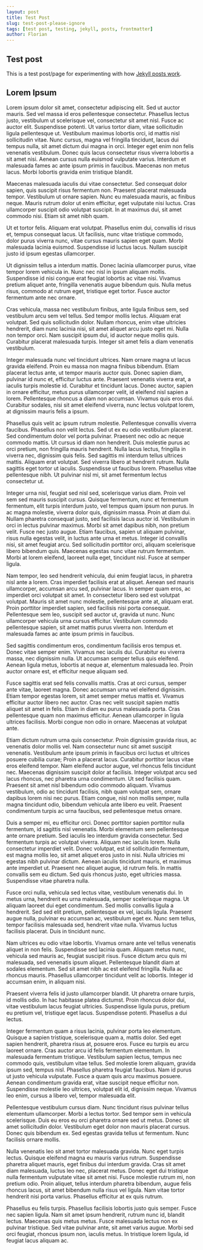 ```yaml
---
layout: post
title: Test Post
slug: test-post-please-ignore
tags: [test post, testing, jekyll, posts, frontmatter]
author: Florian
---
```


## Test post

This is a test post/page for experimenting with how [Jekyll posts work](https://jekyllrb.com/docs/posts/).

## Lorem Ipsum

Lorem ipsum dolor sit amet, consectetur adipiscing elit. Sed ut auctor mauris. Sed vel massa id eros pellentesque consectetur. Phasellus lectus justo, vestibulum ut scelerisque vel, consectetur sit amet nisl. Fusce ac auctor elit. Suspendisse potenti. Ut varius tortor diam, vitae sollicitudin ligula pellentesque ut. Vestibulum maximus lobortis orci, id mattis nisl sollicitudin vitae. Nunc cursus, magna vel fringilla tincidunt, lacus dui tempus nulla, sit amet dictum dui magna in orci. Integer eget enim non felis venenatis vestibulum. Donec quis lacus consectetur risus viverra lobortis a sit amet nisi. Aenean cursus nulla euismod vulputate varius. Interdum et malesuada fames ac ante ipsum primis in faucibus. Maecenas non metus lacus. Morbi lobortis gravida enim tristique blandit.

Maecenas malesuada iaculis dui vitae consectetur. Sed consequat dolor sapien, quis suscipit risus fermentum non. Praesent placerat malesuada tempor. Vestibulum ut ornare sapien. Nunc eu malesuada mauris, ac finibus neque. Mauris rutrum dolor ut enim efficitur, eget vulputate nisi luctus. Cras ullamcorper suscipit odio volutpat suscipit. In at maximus dui, sit amet commodo nisi. Etiam sit amet nibh quam.

Ut et tortor felis. Aliquam erat volutpat. Phasellus enim dui, convallis id risus et, tempus consequat lacus. Ut facilisis, nunc vitae tristique commodo, dolor purus viverra nunc, vitae cursus mauris sapien eget quam. Morbi malesuada lacinia euismod. Suspendisse id luctus lacus. Nullam suscipit justo id ipsum egestas ullamcorper.

Ut dignissim tellus a interdum mattis. Donec lacinia ullamcorper purus, vitae tempor lorem vehicula in. Nunc nec nisl in ipsum aliquam mollis. Suspendisse id nisi congue erat feugiat lobortis ac vitae nisi. Vivamus pretium aliquet ante, fringilla venenatis augue bibendum quis. Nulla metus risus, commodo at rutrum eget, tristique eget tortor. Fusce auctor fermentum ante nec ornare.

Cras vehicula, massa nec vestibulum finibus, ante ligula finibus sem, sed vestibulum arcu sem vel tellus. Sed tempor mollis lectus. Aliquam erat volutpat. Sed quis sollicitudin dolor. Nullam rhoncus, enim vitae ultricies hendrerit, diam nunc lacinia nisi, sit amet aliquet arcu justo eget mi. Nulla non tempor orci. Nam suscipit ipsum dui, id auctor neque mollis quis. Curabitur placerat malesuada turpis. Integer sit amet felis a diam venenatis vestibulum.

Integer malesuada nunc vel tincidunt ultrices. Nam ornare magna ut lacus gravida eleifend. Proin eu massa non magna finibus bibendum. Etiam placerat lectus ante, ut tempor mauris auctor quis. Donec sapien diam, pulvinar id nunc et, efficitur luctus ante. Praesent venenatis viverra erat, a iaculis turpis molestie id. Curabitur et tincidunt lacus. Donec auctor, sapien in ornare efficitur, metus purus ullamcorper velit, id eleifend nisl sapien a lorem. Pellentesque rhoncus a diam non accumsan. Vivamus quis eros dui. Curabitur sodales, nisi sit amet eleifend viverra, nunc lectus volutpat lorem, at dignissim mauris felis a ipsum.

Phasellus quis velit ac ipsum rutrum molestie. Pellentesque convallis viverra faucibus. Phasellus non velit lectus. Sed ut ex eu odio vestibulum placerat. Sed condimentum dolor vel porta pulvinar. Praesent nec odio ac neque commodo mattis. Ut cursus id diam non hendrerit. Duis molestie purus ac orci pretium, non fringilla mauris hendrerit. Nulla lacus lectus, fringilla in viverra nec, dignissim quis felis. Sed sagittis mi interdum tellus ultrices mattis. Aliquam erat volutpat. Sed viverra libero at hendrerit rutrum. Nulla sagittis eget tortor ut iaculis. Suspendisse ut faucibus lorem. Phasellus vitae pellentesque nibh. Ut pulvinar nisl mi, sit amet fermentum lectus consectetur ut.

Integer urna nisl, feugiat sed nisl sed, scelerisque varius diam. Proin vel sem sed mauris suscipit cursus. Quisque fermentum, nunc et fermentum fermentum, elit turpis interdum justo, vel tempus quam ipsum non purus. In ac magna molestie, viverra dolor quis, dignissim massa. Proin at diam dui. Nullam pharetra consequat justo, sed facilisis lacus auctor id. Vestibulum in orci in lectus pulvinar maximus. Morbi sit amet dapibus nibh, non pretium velit. Fusce nec justo augue. Etiam faucibus, sapien ut aliquam pulvinar, risus nulla egestas velit, in luctus ante urna et metus. Integer id convallis nisi, sit amet feugiat arcu. Sed sollicitudin porttitor orci, aliquam scelerisque libero bibendum quis. Maecenas egestas nunc vitae rutrum fermentum. Morbi at lorem eleifend, laoreet nulla eget, tincidunt nisl. Fusce at semper ligula.

Nam tempor, leo sed hendrerit vehicula, dui enim feugiat lacus, in pharetra nisl ante a lorem. Cras imperdiet facilisis erat at aliquet. Aenean sed mauris ullamcorper, accumsan arcu sed, pulvinar lacus. In semper quam eros, ac imperdiet orci volutpat sit amet. In consectetur libero sed est volutpat volutpat. Mauris sit amet nunc molestie, pellentesque ante at, aliquam erat. Proin porttitor imperdiet sapien, sed facilisis nisi porta consequat. Pellentesque sem leo, suscipit sed auctor ut, gravida ut nunc. Nunc ullamcorper vehicula urna cursus efficitur. Vestibulum commodo pellentesque sapien, sit amet mattis purus viverra non. Interdum et malesuada fames ac ante ipsum primis in faucibus.

Sed sagittis condimentum eros, condimentum facilisis eros tempus et. Donec vitae semper enim. Vivamus nec iaculis dui. Curabitur eu viverra massa, nec dignissim nulla. Ut accumsan semper tellus quis eleifend. Aenean ligula metus, lobortis at neque at, elementum malesuada leo. Proin auctor ornare est, et efficitur neque aliquam sed.

Fusce sagittis erat sed felis convallis mattis. Cras at orci cursus, semper ante vitae, laoreet magna. Donec accumsan urna vel eleifend dignissim. Etiam tempor egestas lorem, sit amet semper metus mattis et. Vivamus efficitur auctor libero nec auctor. Cras nec velit suscipit sapien mattis aliquet sit amet in felis. Etiam in diam eu purus malesuada porta. Cras pellentesque quam non maximus efficitur. Aenean ullamcorper in ligula ultrices facilisis. Morbi congue non odio in ornare. Maecenas at volutpat ante.

Etiam dictum rutrum urna quis consectetur. Proin dignissim gravida risus, ac venenatis dolor mollis vel. Nam consectetur nunc sit amet suscipit venenatis. Vestibulum ante ipsum primis in faucibus orci luctus et ultrices posuere cubilia curae; Proin a placerat lacus. Curabitur porttitor lacus vitae eros eleifend tempor. Nam eleifend auctor augue, vel rhoncus felis tincidunt nec. Maecenas dignissim suscipit dolor at facilisis. Integer volutpat arcu sed lacus rhoncus, nec pharetra urna condimentum. Ut sed facilisis quam. Praesent sit amet nisl bibendum odio commodo aliquam. Vivamus vestibulum, odio ac tincidunt facilisis, nibh quam volutpat sem, ornare dapibus lorem nisi nec purus. Etiam congue, nisl non mollis semper, nulla magna tincidunt odio, bibendum vehicula ante libero eu velit. Praesent condimentum turpis ac urna faucibus, sed pellentesque metus ornare.

Duis a semper mi, eu efficitur orci. Donec porttitor sapien porttitor nulla fermentum, id sagittis nisl venenatis. Morbi elementum sem pellentesque ante ornare pretium. Sed iaculis leo interdum gravida consectetur. Sed fermentum turpis ac volutpat viverra. Aliquam nec iaculis lorem. Nulla consectetur imperdiet velit. Donec volutpat, est id sollicitudin fermentum, est magna mollis leo, sit amet aliquet eros justo in nisi. Nulla ultricies mi egestas nibh pulvinar dictum. Aenean iaculis tincidunt mauris, et maximus ante imperdiet ut. Praesent nec aliquet augue, id rutrum felis. In mattis convallis sem eu dictum. Sed quis rhoncus justo, eget ultricies massa. Suspendisse vitae pharetra nulla.

Fusce orci nulla, vehicula sed lectus vitae, vestibulum venenatis dui. In metus urna, hendrerit eu urna malesuada, semper scelerisque magna. Ut aliquam laoreet dui eget condimentum. Sed mollis convallis ligula a hendrerit. Sed sed elit pretium, pellentesque ex vel, iaculis ligula. Praesent augue nulla, pulvinar eu accumsan ac, vestibulum eget ex. Nunc sem tellus, tempor facilisis malesuada sed, hendrerit vitae nulla. Vivamus luctus facilisis placerat. Duis in tincidunt nunc.

Nam ultrices eu odio vitae lobortis. Vivamus ornare ante vel tellus venenatis aliquet in non felis. Suspendisse sed lacinia quam. Aliquam metus nunc, vehicula sed mauris ac, feugiat suscipit risus. Fusce dictum arcu quis mi malesuada, sed venenatis ipsum aliquet. Pellentesque blandit diam at sodales elementum. Sed sit amet nibh ac est eleifend fringilla. Nulla ac rhoncus mauris. Phasellus ullamcorper tincidunt velit ac lobortis. Integer id accumsan enim, in aliquam nisi.

Praesent viverra felis id justo ullamcorper blandit. Ut pharetra ornare turpis, id mollis odio. In hac habitasse platea dictumst. Proin rhoncus dolor dui, vitae vestibulum lacus feugiat ultricies. Suspendisse ligula purus, pretium eu pretium vel, tristique eget lacus. Suspendisse potenti. Phasellus a dui lectus.

Integer fermentum quam a risus lacinia, pulvinar porta leo elementum. Quisque a sapien tristique, scelerisque quam a, mattis dolor. Sed eget sapien hendrerit, pharetra risus at, posuere eros. Fusce eu turpis eu arcu laoreet ornare. Cras auctor arcu id felis fermentum elementum. In malesuada fermentum tristique. Vestibulum sapien lectus, tempus nec commodo quis, vestibulum vitae tellus. Sed molestie lorem aliquam, gravida ipsum sed, tempus nisl. Phasellus pharetra feugiat faucibus. Nam id purus ut justo vehicula vulputate. Fusce a quam quis arcu maximus posuere. Aenean condimentum gravida erat, vitae suscipit neque efficitur non. Suspendisse molestie leo ultrices, volutpat elit id, dignissim neque. Vivamus leo enim, cursus a libero vel, tempor malesuada elit.

Pellentesque vestibulum cursus diam. Nunc tincidunt risus pulvinar tellus elementum ullamcorper. Morbi a lectus tortor. Sed tempor sem in vehicula scelerisque. Duis eu eros eu orci pharetra ornare sed ut metus. Donec sit amet sollicitudin dolor. Vestibulum eget dolor non mauris placerat cursus. Donec quis bibendum ex. Sed egestas gravida tellus ut fermentum. Nunc facilisis ornare mollis.

Nulla venenatis leo sit amet tortor malesuada gravida. Nunc eget turpis lectus. Quisque eleifend magna eu mauris varius rutrum. Suspendisse pharetra aliquet mauris, eget finibus dui interdum gravida. Cras sit amet diam malesuada, luctus leo nec, placerat metus. Donec eget dui tristique nulla fermentum vulputate vitae sit amet nisi. Fusce molestie rutrum mi, non pretium odio. Proin aliquet, tellus interdum pharetra bibendum, augue felis rhoncus lacus, sit amet bibendum nulla risus vel ligula. Nam vitae tortor hendrerit nisi porta varius. Phasellus efficitur at ex quis rutrum.

Phasellus eu felis turpis. Phasellus facilisis lobortis justo quis semper. Fusce nec sapien ligula. Nam sit amet ipsum hendrerit, rutrum nunc id, blandit lectus. Maecenas quis metus metus. Fusce malesuada lectus non ex pulvinar tristique. Sed vitae pulvinar ante, sit amet varius augue. Morbi sed orci feugiat, rhoncus ipsum non, iaculis metus. In tristique lorem ligula, id feugiat lacus aliquam ac.
